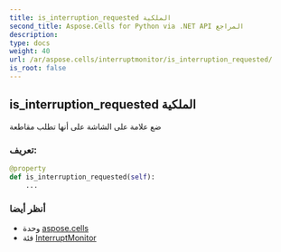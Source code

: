 ```yaml
---
title: is_interruption_requested الملكية
second_title: Aspose.Cells for Python via .NET API المراجع
description:
type: docs
weight: 40
url: /ar/aspose.cells/interruptmonitor/is_interruption_requested/
is_root: false
---
```

##  is_interruption_requested الملكية

ضع علامة على الشاشة على أنها تطلب مقاطعة
###  تعريف:
```python
@property
def is_interruption_requested(self):
    ...
```

###  أنظر أيضا
* وحدة [aspose.cells](../../)
* فئة [InterruptMonitor](/cells/python-net/ar/aspose.cells/interruptmonitor)
